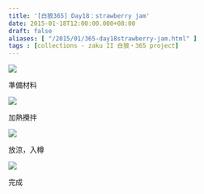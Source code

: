 ```yaml
---
title: '[白狼365] Day18：strawberry jam'
date: 2015-01-18T12:00:00.000+08:00
draft: false
aliases: [ "/2015/01/365-day18strawberry-jam.html" ]
tags : [collections - zaku II 白狼・365 project]
---
```


[![](https://farm8.staticflickr.com/7580/15931987499_fce34784e2_z.jpg)](https://farm8.staticflickr.com/7580/15931987499_fce34784e2_z.jpg)

準備材料  

[![](https://farm8.staticflickr.com/7534/15930637168_ccdf5385e9_z.jpg)](https://farm8.staticflickr.com/7534/15930637168_ccdf5385e9_z.jpg)

加熱攪拌  

[![](https://farm8.staticflickr.com/7557/15495726264_e77eec110a_z.jpg)](https://farm8.staticflickr.com/7557/15495726264_e77eec110a_z.jpg)

放涼，入樽  

[![](https://farm8.staticflickr.com/7570/16092266686_3802c7a7e2_z.jpg)](https://farm8.staticflickr.com/7570/16092266686_3802c7a7e2_z.jpg)

完成
